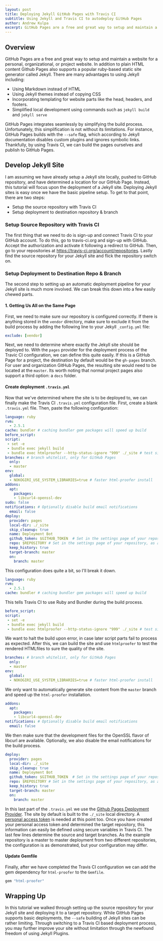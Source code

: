```yaml
---
layout: post
title: Deploying Jekyll GitHub Pages with Travis CI
subtitle: Using Jekyll and Travis CI to autodeploy GitHub Pages
author: Andrew Kulpa
excerpt: GitHub Pages are a free and great way to setup and maintain a website for a personal, organizational, or project website. Thankfully, by using Travis CI, we can build the pages ourselves and publish to GitHub Pages.
---
```


## Overview

GitHub Pages are a free and great way to setup and maintain a website for a personal, organizational, or project website. In addition to plain HTML content Github Pages also supports a popular ruby-based static site generator called Jekyll. There are many advantages to using Jekyll including:
  * Using Markdown instead of HTML
  * Using Jekyll themes instead of copying CSS
  * Incorporating templating for website parts like the head, headers, and footers. 
  * Simplified local development using commands such as `jekyll build` and `jekyll serve`

GitHub Pages integrates seamlessly by simplifying the build process. Unfortunately, this simplification is not without its limitations. For instance, GitHub Pages builds with the `--safe` flag, which according to Jekyll documentation disables custom plugins and ignores symbolic links. Thankfully, by using Travis CI, we can build the pages ourselves and publish to GitHub Pages.

## Develop Jekyll Site

I am assuming we have already setup a Jekyll site locally, pushed to GitHub repository, and have determined a location for our GitHub Page. Instead, this tutorial will focus upon the deployment of a Jekyll site. Deploying Jekyll sites is easy once we have the basic pipeline setup. To get to that point, there are two steps:
  * Setup the source repository with Travis CI
  * Setup deployment to destination repository & branch

### Setup Source Repository with Travis CI

The first thing that we need to do is sign-up and connect Travis CI to your GitHub account. To do this, go to travis-ci.org and sign-up with GitHub. Accept the authorization and activate it following a redirect to GitHub. Then, go to your repositories at https://travis-ci.org/account/repositories. Lastly find the source repository for your Jekyll site and flick the repository switch on.

### Setup Deployment to Destination Repo & Branch

The second step to setting up an automatic deployment pipeline for your Jekyll site is much more involved. We can break this down into a few easily chewed parts. 

#### 1. Getting Us All on the Same Page

First, we need to make sure our repository is configured correctly. If there is anything stored in the `vendor` directory, make sure to exclude it from the build process by adding the following line to your Jekyll `_config.yml` file:

```yaml
exclude: [vendor]
```

Next, we need to determine where exactly the Jekyll site should be deployed to. With the `pages` provider for the deployment process of the Travic CI configuration, we can define this quite easily. If this is a GitHub Page for a project, the destination by default would be the `gh-pages` branch. For user and organization GitHub Pages, the resulting site would need to be located at the `master`. Its worth noting that normal project pages also support a third option: a `docs` folder. 

#### Create deployment `.travis.yml`

Now that we've determined where the site is to be deployed to, we can finally make the Travis CI `.travis.yml` configuration file. First, create a blank `.travis.yml` file. Then, paste the following configuration:

```yaml
language: ruby
rvm:
  - 2.5.1
cache: bundler # caching bundler gem packages will speed up build
before_script:
script: 
 - set -e
 - bundle exec jekyll build
 - bundle exec htmlproofer --http-status-ignore "999" ./_site # test site, but ignore any 999 errors (e.g. LinkedIn checks)
branches: # branch whitelist, only for GitHub Pages
  only:
  - master
env:
  global:
  - NOKOGIRI_USE_SYSTEM_LIBRARIES=true # faster html-proofer install
addons:
  apt:
    packages:
    - libcurl4-openssl-dev
sudo: false 
notifications: # Optionally disable build email notifications 
  email: false
deploy:
  provider: pages
  local-dir: ./_site
  skip_cleanup: true
  name: Deployment Bot
  github_token: $GITHUB_TOKEN  # Set in the settings page of your repository, as a secure variable
  repo: $REPOSITORY # Set in the settings page of your repository, as a secure variable
  keep_history: true
  target-branch: master
  on:
    branch: master
```

This configuration does quite a bit, so I'll break it down. 

```yaml
language: ruby
rvm:
  - 2.5.1
cache: bundler # caching bundler gem packages will speed up build
```

This tells Travis CI to use Ruby and Bundler during the build process.

```yaml
before_script:
script: 
 - set -e
 - bundle exec jekyll build
 - bundle exec htmlproofer --http-status-ignore "999" ./_site # test site, but ignore any 999 errors (e.g. LinkedIn checks)
```

We want to halt the build upon error, in case later script parts fail to process as expected. After this, we can build the site and use `htmlproofer` to test the rendered HTMLfiles to sure the quality of the site.

```yaml
branches: # branch whitelist, only for GitHub Pages
  only:
  - master
env:
  global:
  - NOKOGIRI_USE_SYSTEM_LIBRARIES=true # faster html-proofer install
```

We only want to automatically generate site content from the `master` branch and speed up the `html-proofer` installation.

```yaml
addons:
  apt:
    packages:
    - libcurl4-openssl-dev
notifications: # Optionally disable build email notifications 
  email: false
```

We then make sure that the development files for the OpenSSL flavor of libcurl are available. Optionally, we also disable the email notifications for the build process.

```yaml
deploy:
  provider: pages
  local-dir: ./_site
  skip_cleanup: true
  name: Deployment Bot
  github_token: $GITHUB_TOKEN  # Set in the settings page of your repository, as a secure variable
  repo: $REPOSITORY # Set in the settings page of your repository, as a secure variable
  keep_history: true
  target-branch: master
  on:
    branch: master
```

In this last part of the `.travis.yml` we use the [Github Pages Deployment Provider](https://docs.travis-ci.com/user/deployment/pages/). The site by default is built to the `./_site` local directory. A [personal access token](https://help.github.com/en/articles/creating-a-personal-access-token-for-the-command-line) is needed at this point too. Once you have created your personal access token and determined the target repository, this information can easily be defined using secure variables in Travis CI. The last few lines determine the source and target branches. As the example repository is a master to master deployment from two different repositories, the configuration is as demonstrated, but your configuration may differ.

#### Update Gemfile

Finally, after we have completed the Travis CI configuration we can add the gem dependency for `html-proofer` to the `Gemfile`.

```ruby
gem "html-proofer"
```

## Wrapping Up

In this tutorial we walked through setting up the source repository for your Jekyll site and deploying it to a target repository. While GitHub Pages supports basic deployments, the `--safe` building of Jekyll sites can be rather limiting. Through switching to a Travis CI based deployment process, you may further improve your site without limitation through the newfound freedom of using Jekyll Plugins.